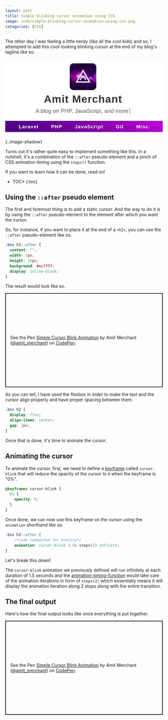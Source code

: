 ```yaml
---
layout: post
title: Simple blinking cursor animation using CSS
image: /cdn/simple-blinking-cursor-animation-using-css.png
categories: [CSS]
---
```


The other day I was feeling a little nerdy (like all the cool kids) and so, I attempted to add this cool-looking blinking cursor at the end of my blog's tagline like so.

![](/images/blinking-cursor-tagline.gif){:.image-shadow}

Turns out it's rather quite easy to implement something like this. In a nutshell, it's a combination of the `::after` pseudo-element and a pinch of CSS animation timing using the `steps()` function.

If you want to learn how it can be done, read on!

* TOC*
{:toc}

## Using the `::after` pseudo element

The first and foremost thing is to add a static cursor. And the way to do it is by using the `::after` pseudo-element to the element after which you want the cursor.

So, for instance, if you want to place it at the end of a `<h2>`, you can use the `::after` pseudo-element like so.

```css
.box h2::after {
  content: "";
  width: 5px;
  height: 20px;
  background: #ec7fff;
  display: inline-block;
}
```

The result would look like so.

<p class="codepen" data-height="300" data-theme-id="dark" data-default-tab="html,result" data-slug-hash="WNOmWKM" data-user="amit_merchant" style="height: 300px; box-sizing: border-box; display: flex; align-items: center; justify-content: center; border: 2px solid; margin: 1em 0; padding: 1em;">
  <span>See the Pen <a href="https://codepen.io/amit_merchant/pen/WNOmWKM">
  Simple Cursor Blink Animation</a> by Amit Merchant (<a href="https://codepen.io/amit_merchant">@amit_merchant</a>)
  on <a href="https://codepen.io">CodePen</a>.</span>
</p>
<script async src="https://cpwebassets.codepen.io/assets/embed/ei.js"></script>

As you can tell, I have used the flexbox in order to make the text and the cursor align properly and have proper spacing between them.

```css
.box h2 {
  display: flex;
  align-items: center;
  gap: 2px;
}
```

Once that is done, it's time to animate the cursor.

## Animating the cursor

To animate the cursor, first, we need to define a [keyframe](https://developer.mozilla.org/en-US/docs/Web/CSS/@keyframes) called `cursor-blink` that will reduce the opacity of the cursor to `0` when the keyframe is "0%".

```css
@keyframes cursor-blink {
  0% {
    opacity: 0;
  }
}
```

Once done, we can now use this keyframe on the cursor using the `animation` shorthand like so.

```css
.box h2::after {
    /*code commented for brevity*/
    animation: cursor-blink 1.5s steps(2) infinite;
}
```

Let's break this down!

The `cursor-blink` animation we previously defined will run infinitely at each duration of 1.5 seconds and the [animation-timing-function](https://developer.mozilla.org/en-US/docs/Web/CSS/animation-timing-function) would take care of the animation iterations in form of `steps(2)` which essentially means it will display the animation iteration along 2 stops along with the entire transition.

## The final output

Here's how the final output looks like once everything is put together.

<p class="codepen" data-height="300" data-theme-id="dark" data-default-tab="html,result" data-slug-hash="qBjvvzL" data-user="amit_merchant" style="height: 300px; box-sizing: border-box; display: flex; align-items: center; justify-content: center; border: 2px solid; margin: 1em 0; padding: 1em;">
  <span>See the Pen <a href="https://codepen.io/amit_merchant/pen/qBjvvzL">
  Simple Cursor Blink Animation</a> by Amit Merchant (<a href="https://codepen.io/amit_merchant">@amit_merchant</a>)
  on <a href="https://codepen.io">CodePen</a>.</span>
</p>
<script async src="https://cpwebassets.codepen.io/assets/embed/ei.js"></script>